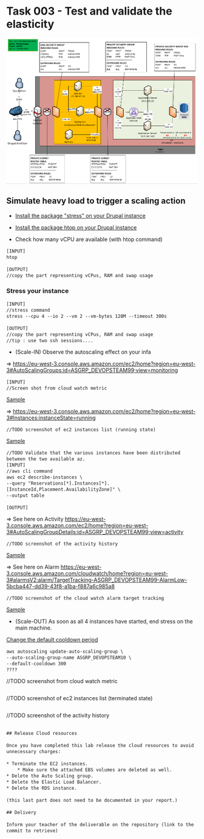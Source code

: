 # Task 003 - Test and validate the elasticity

![Schema](./img/CLD_AWS_INFA.PNG)


## Simulate heavy load to trigger a scaling action

* [Install the package "stress" on your Drupal instance](https://www.geeksforgeeks.org/linux-stress-command-with-examples/)

* [Install the package htop on your Drupal instance](https://www.geeksforgeeks.org/htop-command-in-linux-with-examples/)

* Check how many vCPU are available (with htop command)

```
[INPUT]
htop

[OUTPUT]
//copy the part representing vCPus, RAM and swap usage
```

### Stress your instance

```
[INPUT]
//stress command
stress --cpu 4 --io 2 --vm 2 --vm-bytes 128M --timeout 300s

[OUTPUT]
//copy the part representing vCPus, RAM and swap usage
//tip : use two ssh sessions....
```

* (Scale-IN) Observe the autoscaling effect on your infa

=> https://eu-west-3.console.aws.amazon.com/ec2/home?region=eu-west-3#AutoScalingGroups:id=ASGRP_DEVOPSTEAM99;view=monitoring
```
[INPUT]
//Screen shot from cloud watch metric
```
[Sample](./img/CLD_AWS_CLOUDWATCH_CPU_METRICS.PNG)

=> https://eu-west-3.console.aws.amazon.com/ec2/home?region=eu-west-3#Instances:instanceState=running

```
//TODO screenshot of ec2 instances list (running state)
```
[Sample](./img/CLD_AWS_EC2_LIST.PNG)

```
//TODO Validate that the various instances have been distributed between the two available az.
[INPUT]
//aws cli command
aws ec2 describe-instances \
--query "Reservations[*].Instances[*].[InstanceId,Placement.AvailabilityZone]" \
--output table

[OUTPUT]
```

=> See here on
Activity https://eu-west-3.console.aws.amazon.com/ec2/home?region=eu-west-3#AutoScalingGroupDetails:id=ASGRP_DEVOPSTEAM99;view=activity
```
//TODO screenshot of the activity history
```
[Sample](./img/CLD_AWS_ASG_ACTIVITY_HISTORY.PNG)

=> See here on
Alarm https://eu-west-3.console.aws.amazon.com/cloudwatch/home?region=eu-west-3#alarmsV2:alarm/TargetTracking-ASGRP_DEVOPSTEAM99-AlarmLow-5bcba447-dd39-43f8-a1ba-f887a6c985a8
```
//TODO screenshot of the cloud watch alarm target tracking
```
[Sample](./img/CLD_AWS_CLOUDWATCH_ALARMHIGH_STATS.PNG)


* (Scale-OUT) As soon as all 4 instances have started, end stress on the main machine.

[Change the default cooldown period](https://docs.aws.amazon.com/autoscaling/ec2/userguide/ec2-auto-scaling-scaling-cooldowns.html)

```
aws autoscaling update-auto-scaling-group \
--auto-scaling-group-name ASGRP_DEVOPSTEAM10 \
--default-cooldown 300 
????
```
//TODO screenshot from cloud watch metric
```

```
//TODO screenshot of ec2 instances list (terminated state)
```

```
//TODO screenshot of the activity history
```

## Release Cloud resources

Once you have completed this lab release the cloud resources to avoid
unnecessary charges:

* Terminate the EC2 instances.
    * Make sure the attached EBS volumes are deleted as well.
* Delete the Auto Scaling group.
* Delete the Elastic Load Balancer.
* Delete the RDS instance.

(this last part does not need to be documented in your report.)

## Delivery

Inform your teacher of the deliverable on the repository (link to the commit to retrieve)